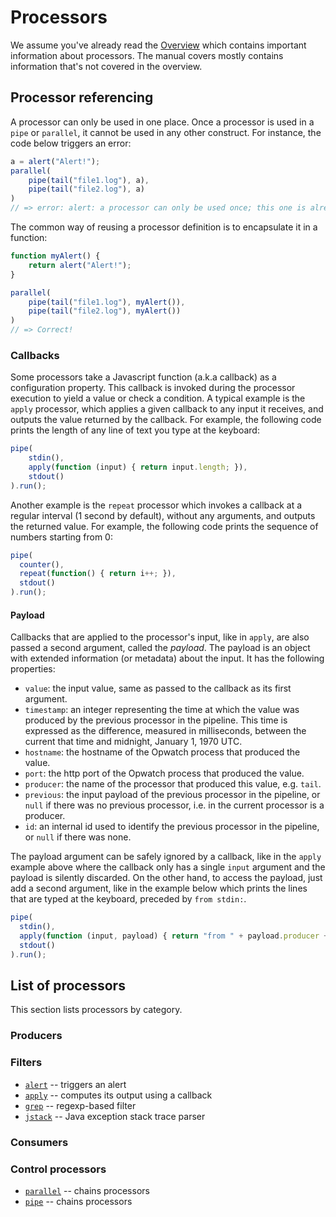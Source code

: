 # Processors

We assume you've already read the [Overview](../../overview.md) which contains important information about processors.
The manual covers mostly contains information that's not covered in the overview.

## Processor referencing

A processor can only be used in one place. Once a processor is used in a `pipe` or `parallel`, it cannot be 
used in any other construct. For instance, the code below triggers an error:

```js
a = alert("Alert!");
parallel(
	pipe(tail("file1.log"), a),
	pipe(tail("file2.log"), a)
)
// => error: alert: a processor can only be used once; this one is already used in pipe
```

The common way of reusing a processor definition is to encapsulate it in a function:

```js
function myAlert() {
	return alert("Alert!");
}

parallel(
	pipe(tail("file1.log"), myAlert()),
	pipe(tail("file2.log"), myAlert())
)
// => Correct!
```

### Callbacks

Some processors take a Javascript function (a.k.a callback) as a configuration property. This callback is
invoked during the processor execution to yield a value or check a condition. A typical example is the `apply` 
processor, which applies a given callback to any input it receives, and outputs the value returned by the callback. 
For example, the following code prints the length of any line of text you type at the keyboard:

```js
pipe(
	stdin(), 
	apply(function (input) { return input.length; }), 
	stdout()
).run();
```
Another example is the `repeat` processor which invokes a callback at a regular interval (1 second by default),
without any arguments, and outputs the returned value. For example, the following code prints the sequence of numbers
starting from 0:

```js
pipe(
  counter(),
  repeat(function() { return i++; }),
  stdout()
).run();
```

#### Payload

Callbacks that are applied to the processor's input, like in `apply`, are also passed a second argument, called
the *payload*. The payload is an object with extended information (or metadata) about the input. It has the following 
properties:

* `value`: the input value, same as passed to the callback as its first argument.
* `timestamp`: an integer representing the time at which the value was produced by the previous processor in the pipeline.
  This time is expressed as the difference, measured in milliseconds, between the current that time and midnight, 
  January 1, 1970 UTC.
* `hostname`: the hostname of the Opwatch process that produced the value.
* `port`: the http port of the Opwatch process that produced the value.
* `producer`: the name of the processor that produced this value, e.g. `tail`.
* `previous`: the input payload of the previous processor in the pipeline, or `null` if there was no previous
  processor, i.e. in the current processor is a producer.
* `id`: an internal id used to identify the previous processor in the pipeline, or `null` if there was none.

The payload argument can be safely ignored by a callback, like in the `apply` example above where the callback only 
has a single `input` argument and the payload is silently discarded. On the other hand, to access the payload, 
just add a second argument, like in the example below which prints the lines that are typed at the keyboard, 
preceded by `from stdin:`.  

```js
pipe(
  stdin(), 
  apply(function (input, payload) { return "from " + payload.producer + ": " + input; }), 
  stdout()
).run();
```


## List of processors

This section lists processors by category.

### Producers

### Filters

* [`alert`](alert.md) -- triggers an alert
* [`apply`](apply.md) -- computes its output using a callback
* [`grep`](grep.md) -- regexp-based filter
* [`jstack`](jstack.md) -- Java exception stack trace parser

### Consumers

### Control processors

* [`parallel`](parallel.md) -- chains processors
* [`pipe`](pipe.md) -- chains processors
